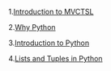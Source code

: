 1.[Introduction to MVCTSL](intro_to_mvctsl.md)

2.[Why Python](why_python.md)

3.[Introduction to Python](intro_to_python.md)

4.[Lists and Tuples in Python](lists_tuples.md)
